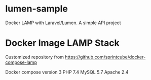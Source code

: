 # lumen-sample
Docker LAMP with Laravel/Lumen. A simple API project

# Docker Image LAMP Stack
Customized repository from https://github.com/sprintcube/docker-compose-lamp

Docker compose version 3
PHP 7.4
MySQL 5.7
Apache 2.4
